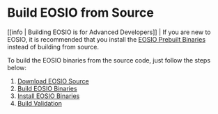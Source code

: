 # Build EOSIO from Source

[[info | Building EOSIO is for Advanced Developers]]
| If you are new to EOSIO, it is recommended that you install the [EOSIO Prebuilt Binaries](../00_install-prebuilt-binaries.md) instead of building from source.

To build the EOSIO binaries from the source code, just follow the steps below:

1. [Download EOSIO Source](01_download-apifiny-source.md)
2. [Build EOSIO Binaries](02_build-apifiny-binaries/index.md)
3. [Install EOSIO Binaries](03_install-apifiny-binaries.md)
4. [Build Validation](04_build-validation.md)
